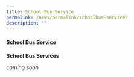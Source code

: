 ```yaml
---
title: School Bus Service
permalink: /news/permalink/schoolbus-service/
description: ""
---
```

#### School Bus Service

**School Bus Services**

*coming soon*